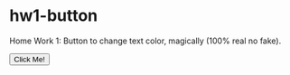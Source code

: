 # hw1-button
Home Work 1: Button to change text color, magically (100% real no fake).
<!DOCTYPE html>
<html>
<head>
<title>
MAGIC BUTTON
</title>
</head>
<body>
  <button type="button">Click Me!</button>
</body>
</html>
